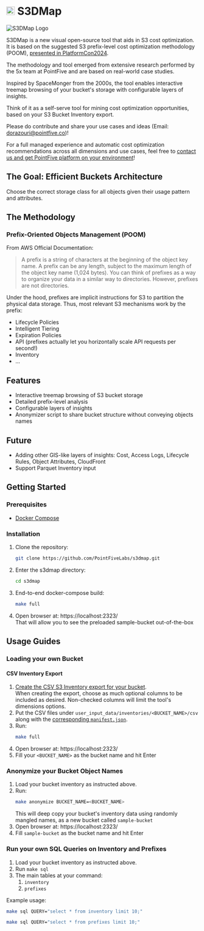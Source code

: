# <img src="app/static/favicon.ico" alt="S3DMap Logo" height="22"/> S3DMap

<img src="app/static/s3dmap.gif" alt="S3DMap Logo"/>


S3DMap is a new visual open-source tool that aids in S3 cost optimization. It is based on the suggested S3 prefix-level cost optimization methodology (POOM), [presented in PlatformCon2024](https://platformcon.com/talks/s3dmap-a-visual-storage-map-for-prefixlevel-cost-optimization-methodology).

The methodology and tool emerged from extensive research performed by the 5x team at PointFive and are based on real-world case studies.

Inspired by SpaceMonger from the 2000s, the tool enables interactive treemap browsing of your bucket's storage with configurable layers of insights.

Think of it as a self-serve tool for mining cost optimization opportunities, based on your S3 Bucket Inventory export.

Please do contribute and share your use cases and ideas (Email: dorazouri@pointfive.co)!

For a full managed experience and automatic cost optimization recommendations across all dimensions and use cases, feel free to [contact us and get PointFive platform on your environment](https://pointfive.co)!

## The Goal: Efficient Buckets Architecture

Choose the correct storage class for all objects given their usage pattern and attributes.

## The Methodology

### Prefix-Oriented Objects Management (POOM)

From AWS Official Documentation:
> A prefix is a string of characters at the beginning of the object key name. A prefix can be any length, subject to the maximum length of the object key name (1,024 bytes). You can think of prefixes as a way to organize your data in a similar way to directories. However, prefixes are not directories.

Under the hood, prefixes are implicit instructions for S3 to partition the physical data storage. Thus, most relevant S3 mechanisms work by the prefix:

- Lifecycle Policies
- Intelligent Tiering
- Expiration Policies
- API (prefixes actually let you horizontally scale API requests per second!)
- Inventory
- ...

## Features
- Interactive treemap browsing of S3 bucket storage
- Detailed prefix-level analysis
- Configurable layers of insights
- Anonymizer script to share bucket structure without conveying objects names

## Future
- Adding other GIS-like layers of insights: Cost, Access Logs, Lifecycle Rules, Object Attributes, CloudFront
- Support Parquet Inventory input

## Getting Started
### Prerequisites
- [Docker Compose](https://docs.docker.com/compose/install/)

### Installation
1. Clone the repository:
   ```sh
   git clone https://github.com/PointFiveLabs/s3dmap.git
   ```
1. Enter the s3dmap directory:
   ```sh
   cd s3dmap
   ```
1. End-to-end docker-compose build:
   ```sh
   make full
   ```

1. Open browser at: https://localhost:2323/  
That will allow you to see the preloaded sample-bucket out-of-the-box

## Usage Guides
### Loading your own Bucket
#### CSV Inventory Export
1. [Create the CSV S3 Inventory export for your bucket](https://docs.aws.amazon.com/AmazonS3/latest/userguide/configure-inventory.html#configure-inventory-console).  
When creating the export, choose as much optional columns to be included as desired. Non-checked columns will limit the tool's dimensions options.
1. Put the CSV files under `user_input_data/inventories/<BUCKET_NAME>/csv` along with the [corresponding `manifest.json`](https://docs.aws.amazon.com/AmazonS3/latest/userguide/storage-inventory-location.html#storage-inventory-location-manifest).
1. Run:
    ```sh
    make full
    ```
1. Open browser at: https://localhost:2323/
1. Fill your `<BUCKET_NAME>` as the bucket name and hit Enter

### Anonymize your Bucket Object Names
1. Load your bucket inventory as instructed above.
1. Run:
    ```sh
    make anonymize BUCKET_NAME=<BUCKET_NAME>
    ```
    This will deep copy your bucket's inventory data using randomly mangled names, as a new bucket called `sample-bucket`
1. Open browser at: https://localhost:2323/
1. Fill `sample-bucket` as the bucket name and hit Enter

### Run your own SQL Queries on Inventory and Prefixes
1. Load your bucket inventory as instructed above.
1. Run `make sql`  
1. The main tables at your command:
    1. `inventory`
    1. `prefixes`

Example usage:
```sh
make sql QUERY="select * from inventory limit 10;"
```
```sh
make sql QUERY="select * from prefixes limit 10;"
```